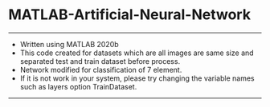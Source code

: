 # MATLAB-Artificial-Neural-Network
---
- Written using MATLAB 2020b
- This code created for datasets which are all images are same size and separated test and train dataset before process.
- Network modified for classification of 7 element.
- If it is not work in your system, please try changing the variable names such as layers option TrainDataset.
---

